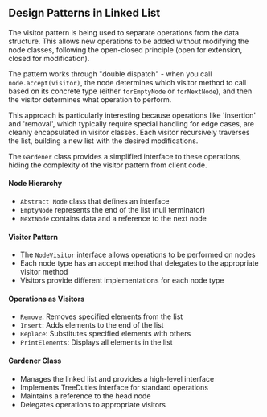 
## Design Patterns in Linked List


The visitor pattern is being used to separate operations from the data structure.
This allows new operations to be added without modifying the node classes, following
the open-closed principle (open for extension, closed for modification).

The pattern works through "double dispatch" - when you call `node.accept(visitor)`,
the node determines which visitor method to call based on its concrete type (either
`forEmptyNode` or `forNextNode`), and then the visitor determines what operation to
perform.

This approach is particularly interesting because operations like 'insertion' and 'removal',
which typically require special handling for edge cases, are cleanly encapsulated in
visitor classes. Each visitor recursively traverses the list, building a new list with
the desired modifications.

The `Gardener` class provides a simplified interface to these operations, hiding the
complexity of the visitor pattern from client code.


#### Node Hierarchy

- `Abstract Node` class that defines an interface
- `EmptyNode` represents the end of the list (null terminator)
- `NextNode` contains data and a reference to the next node


#### Visitor Pattern

- The `NodeVisitor` interface allows operations to be performed on nodes
- Each node type has an accept method that delegates to the appropriate visitor method
- Visitors provide different implementations for each node type


#### Operations as Visitors

- `Remove`: Removes specified elements from the list
- `Insert`: Adds elements to the end of the list
- `Replace`: Substitutes specified elements with others
- `PrintElements`: Displays all elements in the list


#### Gardener Class

- Manages the linked list and provides a high-level interface
- Implements TreeDuties interface for standard operations
- Maintains a reference to the head node
- Delegates operations to appropriate visitors

